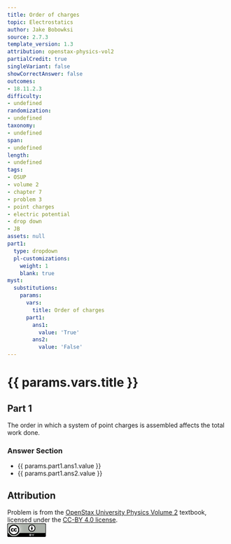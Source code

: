 ```yaml
---
title: Order of charges
topic: Electrostatics
author: Jake Bobowksi
source: 2.7.3
template_version: 1.3
attribution: openstax-physics-vol2
partialCredit: true
singleVariant: false
showCorrectAnswer: false
outcomes:
- 18.11.2.3
difficulty:
- undefined
randomization:
- undefined
taxonomy:
- undefined
span:
- undefined
length:
- undefined
tags:
- OSUP
- volume 2
- chapter 7
- problem 3
- point charges
- electric potential
- drop down
- JB
assets: null
part1:
  type: dropdown
  pl-customizations:
    weight: 1
    blank: true
myst:
  substitutions:
    params:
      vars:
        title: Order of charges
      part1:
        ans1:
          value: 'True'
        ans2:
          value: 'False'
---
```

# {{ params.vars.title }}

## Part 1

The order in which a system of point charges is assembled affects the total work done.

### Answer Section

- {{ params.part1.ans1.value }}
- {{ params.part1.ans2.value }}

## Attribution

Problem is from the [OpenStax University Physics Volume 2](https://openstax.org/details/books/university-physics-volume-2) textbook, licensed under the [CC-BY 4.0 license](https://creativecommons.org/licenses/by/4.0/).<br>![Image representing the Creative Commons 4.0 BY license.](https://raw.githubusercontent.com/firasm/bits/master/by.png)
